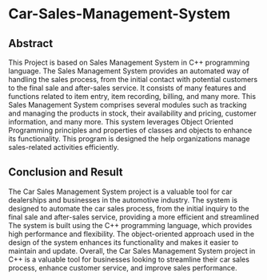 # Car-Sales-Management-System

## Abstract
This Project is based on Sales Management System in C++ programming language. The Sales Management System provides an automated way of handling the sales process, from the initial contact with potential customers to the final sale and after-sales service. It consists of many features and functions related to item entry, item recording, billing, and many more. This Sales Management System comprises several modules such as tracking and managing the products in stock, their availability and pricing, customer information, and many more. This system leverages Object Oriented Programming principles and properties of classes and objects to enhance its functionality. This program is designed the help organizations manage sales-related activities efficiently.

## Conclusion and Result
The Car Sales Management System project is a valuable tool for car dealerships and businesses 
in the automotive industry. The system is designed to automate the car sales process, from the 
initial inquiry to the final sale and after-sales service, providing a more efficient and 
streamlined 
The system is built using the C++ programming language, which provides high performance 
and flexibility. The object-oriented approach used in the design of the system enhances its 
functionality and makes it easier to maintain and update.
Overall, the Car Sales Management System project in C++ is a valuable tool for businesses 
looking to streamline their car sales process, enhance customer service, and improve sales 
performance.
